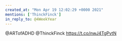 ```yaml
---
created_at: "Mon Apr 19 12:02:29 +0000 2021"
mentions: ['ThinckFinck']
in_reply_to: @4WeekYear
---
```


@ARTofADHD @ThinckFinck https://t.co/nwJ4TgPvtN